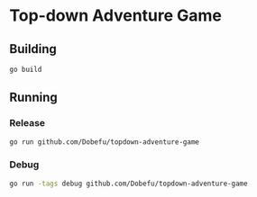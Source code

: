 # Top-down Adventure Game

## Building

```bash
go build
```

## Running

### Release

```bash
go run github.com/Dobefu/topdown-adventure-game
```

### Debug

```bash
go run -tags debug github.com/Dobefu/topdown-adventure-game
```
